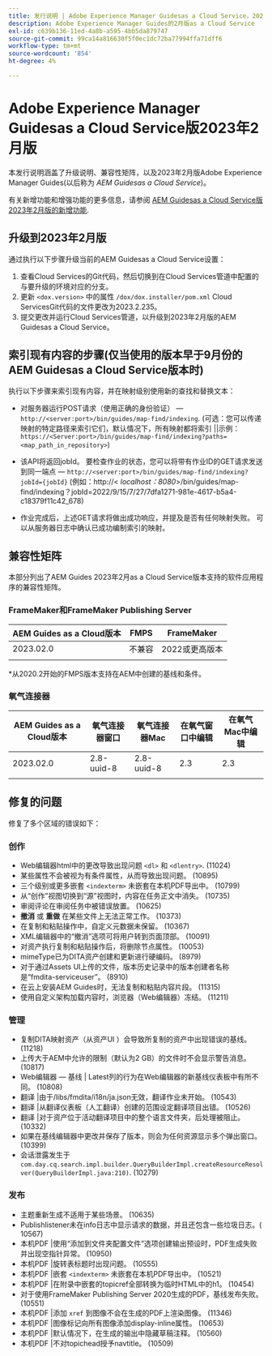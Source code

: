 ```yaml
---
title: 发行说明 | Adobe Experience Manager Guidesas a Cloud Service，2023年2月版
description: Adobe Experience Manager Guides的2月版as a Cloud Service
exl-id: c639b136-11ed-4a8b-a595-4bb5da879747
source-git-commit: 99ca14a816630f5f0ec1dc72ba77994ffa71dff6
workflow-type: tm+mt
source-wordcount: '854'
ht-degree: 4%

---
```


# Adobe Experience Manager Guidesas a Cloud Service版2023年2月版

本发行说明涵盖了升级说明、兼容性矩阵，以及2023年2月版Adobe Experience Manager Guides(以后称为 *AEM Guidesas a Cloud Service*)。

有关新增功能和增强功能的更多信息，请参阅 [AEM Guidesas a Cloud Service版2023年2月版的新增功能](whats-new-2023.2.0.md).

## 升级到2023年2月版

通过执行以下步骤升级当前的AEM Guidesas a Cloud Service设置：
1. 查看Cloud Services的Git代码，然后切换到在Cloud Services管道中配置的与要升级的环境对应的分支。
2. 更新 `<dox.version>` 中的属性 `/dox/dox.installer/pom.xml` Cloud ServicesGit代码的文件更改为2023.2.235。
3. 提交更改并运行Cloud Services管道，以升级到2023年2月版的AEM Guidesas a Cloud Service。

## 索引现有内容的步骤(仅当使用的版本早于9月份的AEM Guidesas a Cloud Service版本时)

执行以下步骤来索引现有内容，并在映射级别使用新的查找和替换文本：

* 对服务器运行POST请求（使用正确的身份验证） —  `http://<server:port>/bin/guides/map-find/indexing`.
(可选：您可以传递映射的特定路径来索引它们，默认情况下，所有映射都将索引 ||示例： `https://<Server:port>/bin/guides/map-find/indexing?paths=<map_path_in_repository>`)

* 该API将返回jobId。 要检查作业的状态，您可以将带有作业ID的GET请求发送到同一端点 —  `http://<server:port>/bin/guides/map-find/indexing?jobId={jobId}`
(例如：http://&lt;
_localhost：8080_>/bin/guides/map-find/indexing？jobId=2022/9/15/7/27/7dfa1271-981e-4617-b5a4-c18379f11c42_678)

* 作业完成后，上述GET请求将做出成功响应，并提及是否有任何映射失败。 可以从服务器日志中确认已成功编制索引的映射。

## 兼容性矩阵

本部分列出了AEM Guides 2023年2月as a Cloud Service版本支持的软件应用程序的兼容性矩阵。

### FrameMaker和FrameMaker Publishing Server

| AEM Guides as a Cloud版本 | FMPS | FrameMaker |
| --- | --- | --- |
| 2023.02.0 | 不兼容 | 2022或更高版本 |
|  |  |  |

*从2020.2开始的FMPS版本支持在AEM中创建的基线和条件。

### 氧气连接器

| AEM Guides as a Cloud版本 | 氧气连接器窗口 | 氧气连接器Mac | 在氧气窗口中编辑 | 在氧气Mac中编辑 |
| --- | --- | --- | --- | --- |
| 2023.02.0 | 2.8-uuid-8 | 2.8-uuid-8 | 2.3 | 2.3 |
|  |  |  |  |

## 修复的问题

修复了多个区域的错误如下：

### 创作

* Web编辑器html中的更改导致出现问题 `<dl>` 和 `<dlentry>`. (11024)
* 某些属性不会被视为有条件属性，从而导致出现问题。 (10895)
* 三个级别或更多嵌套 `<indexterm>` 未嵌套在本机PDF导出中。 (10799)
* 从“创作”视图切换到“源”视图时，内容在任务正文中消失。 (10735)
* 审阅评论在审阅任务中被错误放置。 (10625)
* **撤消** 或 **重做** 在某些文件上无法正常工作。 (10373)
* 在复制和粘贴操作中，自定义元数据未保留。 (10367)
* XML编辑器中的“撤消”选项可将用户转到页面顶部。 (10091)
* 对资产执行复制和粘贴操作后，将删除节点属性。 (10053)
* mimeType已为DITA资产创建和更新进行硬编码。 (8979)
* 对于通过Assets UI上传的文件，版本历史记录中的版本创建者名称是“fmdita-serviceuser”。 (8910)
* 在云上安装AEM Guides时，无法复制和粘贴内容片段。 (11315)
* 使用自定义架构加载内容时，浏览器（Web编辑器）冻结。 (11211)

### 管理

* 复制DITA映射资产（从资产UI ）会导致所复制的资产中出现错误的基线。 (11218)
* 上传大于AEM中允许的限制（默认为2 GB）的文件时不会显示警告消息。 (10817)
* Web编辑器 — 基线 | Latest列的行为在Web编辑器的新基线仪表板中有所不同。 (10808)
* 翻译 |由于/libs/fmdita/i18n/ja.json无效，翻译作业未开始。 (10543)
* 翻译 |从翻译仪表板（人工翻译）创建的范围设定翻译项目出错。 (10526)
* 翻译 |对于资产位于活动翻译项目中的整个语言文件夹，后处理被阻止。 (10332)
* 如果在基线编辑器中更改并保存了版本，则会为任何资源显示多个弹出窗口。 (10399)
* 会话泄露发生于 `com.day.cq.search.impl.builder.QueryBuilderImpl.createResourceResolver(QueryBuilderImpl.java:210)`. (10279)

### 发布

* 主题重新生成不适用于某些场景。 (10635)
* Publishlistener未在info日志中显示请求的数据，并且还包含一些垃圾日志。( 10567)
* 本机PDF |使用“添加到文件夹配置文件”选项创建输出预设时，PDF生成失败并出现空指针异常。 (10950)
* 本机PDF |旋转表标题时出现问题。 (10555)
* 本机PDF |嵌套 `<indexterm>` 未嵌套在本机PDF导出中。 (10521)
* 本机PDF |在附录中嵌套的topicref全部转换为临时HTML中的h1。 (10454)
* 对于使用FrameMaker Publishing Server 2020生成的PDF，基线发布失败。 (10551)
* 本机PDF |添加 `xref` 到图像不会在生成的PDF上渲染图像。 (11346)
* 本机PDF |图像标记向所有图像添加display-inline属性。 (10653)
* 本机PDF |默认情况下，在生成的输出中隐藏草稿注释。 (10560)
* 本机PDF |不对topichead授予navtitle。 (10509)
